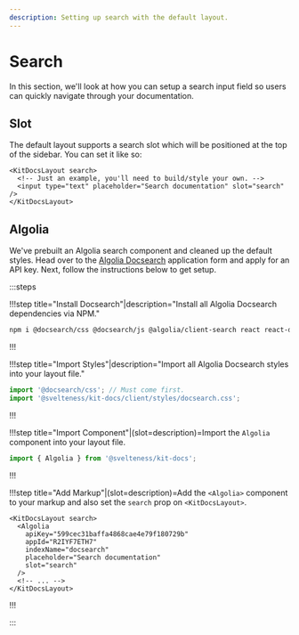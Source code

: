 ```yaml
---
description: Setting up search with the default layout.
---
```


# Search

In this section, we'll look at how you can setup a search input field so users can quickly navigate
through your documentation.

## Slot

The default layout supports a search slot which will be positioned at the top of the sidebar. You
can set it like so:

```svelte
<KitDocsLayout search>
  <!-- Just an example, you'll need to build/style your own. -->
  <input type="text" placeholder="Search documentation" slot="search" />
</KitDocsLayout>
```

## Algolia

We've prebuilt an Algolia search component and cleaned up the default styles. Head over to
the [Algolia Docsearch](https://docsearch.algolia.com/apply) application form and apply for
an API key. Next, follow the instructions below to get setup.

:::steps

!!!step title="Install Docsearch"|description="Install all Algolia Docsearch dependencies via NPM."

```bash copy
npm i @docsearch/css @docsearch/js @algolia/client-search react react-dom @types/react -D
```

!!!

!!!step title="Import Styles"|description="Import all Algolia Docsearch styles into your layout file."

```js title=routes/docs/__layout.svelte|copy
import '@docsearch/css'; // Must come first.
import '@svelteness/kit-docs/client/styles/docsearch.css';
```

!!!

!!!step title="Import Component"|(slot=description)=Import the `Algolia` component into your layout file.

```js title=routes/docs/__layout.svelte|copy
import { Algolia } from '@svelteness/kit-docs';
```

!!!

!!!step title="Add Markup"|(slot=description)=Add the `<Algolia>` component to your markup and also set the `search` prop on `<KitDocsLayout>`.

```svelte title=routes/docs/__layout.svelte|copyHighlight{2-8}
<KitDocsLayout search>
  <Algolia
    apiKey="599cec31baffa4868cae4e79f180729b"
    appId="R2IYF7ETH7"
    indexName="docsearch"
    placeholder="Search documentation"
    slot="search"
  />
  <!-- ... -->
</KitDocsLayout>
```

!!!

:::
